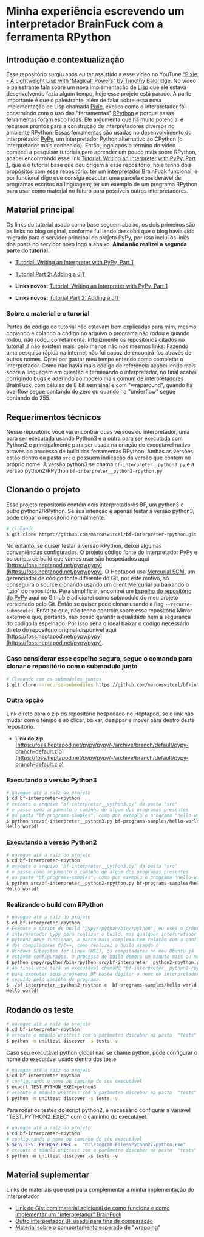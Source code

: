 # Minha experiência escrevendo um interpretador BrainFuck com a ferramenta RPython

## Introdução e contextualização

Esse repositório surgiu após eu ter assistido a esse vídeo no YouTune ["Pixie - A Lightweight Lisp with 'Magical' Powers" by Timothy Baldridge](https://www.youtube.com/watch?v=1AjhFZVfB9c&list=WL&index=2). No vídeo o palestrante fala sobre um nova implementação de [Lisp](https://pt.wikipedia.org/wiki/Lisp) que ele estava desenvolvendo fazia algum tempo, hoje esse projeto está parado. A parte importante é que o palestrante, além de falar sobre essa nova implementação de Lisp chamada [Pixie](https://pixielang.org/), explica como o interpretador foi construindo com o uso das "ferramentas" [RPython](https://rpython.readthedocs.io/en/latest/translation.html) e porque essas ferramentas foram escolhidas. Ele argumenta que há muito potencial e recursos prontos para a construção de interpretadores diversos no ambiente RPython. Essas ferramentas são usadas no desenvolvimento do interpretador [PyPy](https://www.pypy.org/), um interpretador Python alternativo ao CPython (o interpretador mais conhecido). Então, logo após o término do vídeo comecei a pesquisar tutoriais para aprender um pouco mais sobre RPython, acabei encontrando esse link [Tutorial: Writing an Interpreter with PyPy, Part 1](https://morepypy.blogspot.com/2011/04/tutorial-writing-interpreter-with-pypy.html), que é o tutorial base que deu origem a esse repositório, hoje tenho dois propósitos com esse repositório: ter um interpretador BrainFuck funcional, e por funcional digo que consiga executar uma parcela considerável de programas escritos na linguagem; ter um exemplo de um programa RPython para usar como material no futuro para possíveis outros interpretadores.

## Material principal

Os links do tutorial usado como base seguem abaixo, os dois primeiros são os links no blog original, conforme fui lendo descobri que o blog havia sido migrado para o servidor principal do projeto PyPy, por isso incluí os links dos posts no servidor novo logo a abaixo.
**Ainda não realizei a segunda parte do tutorial.**

* [Tutorial: Writing an Interpreter with PyPy, Part 1](https://morepypy.blogspot.com/2011/04/tutorial-writing-interpreter-with-pypy.html)
* [Tutorial Part 2: Adding a JIT](https://morepypy.blogspot.com/2011/04/tutorial-part-2-adding-jit.html)

* **Links novos:** [Tutorial: Writing an Interpreter with PyPy, Part 1](https://www.pypy.org/posts/2011/04/tutorial-writing-interpreter-with-pypy-3785910476193156295.html)
* **Links novos:** [Tutorial Part 2: Adding a JIT](https://www.pypy.org/posts/2011/04/tutorial-part-2-adding-jit-8121732841568309472.html)

### Sobre o material e o turorial

Partes do código do tutorial não estavam bem explicadas para mim, mesmo copiando e colando o código no arquivo o programa não rodou e quando rodou, não rodou corretamenta. Infelizmente os repositórios citados no tutorial já não existem mais, pelo menos não nos mesmos links. Fazendo uma pesquisa rápida na internet não fui capaz de encontrá-los através de outros nomes. Optei por gastar meu tempo entendo como completar o interpretador. Como não havia mais código de referência acabei lendo mais sobre a linguagem em questão e terminando o interpretador, no final acabei corrigindo bugs e aderindo ao modelo mais comum de interpretadores BrainFuck, com células de 8 bit sem sinal e com "wraparound", quando há overflow segue contando do zero ou quando ha "underflow" segue contando do 255.

## Requerimentos técnicos

Nesse repositório você vai encontrar duas versões do interpretador, uma para ser executada usando Python3 e a outra para ser executada com Python2 e principalmente para ser usada na criação do executável nativo atraves do processo de build das ferramentas RPython. Ambas as versões estão dentro da pasta `src` e possuem indicação da versão que contém no próprio nome. A versão python3 se chama `bf-interpreter__python3.py` e a versão python2/RPython `bf-interpreter__python2-rpython.py`

## Clonando o projeto

Esse projeto repositório contém dois interpretadores BF, um python3 e outro python2/RPython. Se sua intenção é apenas testar a versão python3, pode clonar o repositório normalmente.

```bash
# clonando
$ git clone https://github.com/marcoswitcel/bf-interpreter-rpython.git
```

No entanto, se quiser testar a versão RPython, deixei algumas conveniências configuradas. O projeto código fonte do interpretador PyPy e os scripts de build que vamos usar são hospedados aqui [https://foss.heptapod.net/pypy/pypy](https://foss.heptapod.net/pypy/pypy). O Heptapod usa [Mercurial SCM](https://www.mercurial-scm.org/), um gerenciador de código fonte diferente do Git, por este motivo, só conseguirá o source clonando usando um client [Mercurial](https://www.mercurial-scm.org/) ou baixando o ".zip" do repositório. Para simplificar, encontrei um [Espelho do repositório do PyPy](https://github.com/mozillazg/pypy) aqui no Github e adicionei como submodulo do meu projeto versionado pelo Git. Então se quiser pode clonar usando a flag `--recurse-submodules`. Enfatizo que, não tenho controle sobre esse repositório Mirror externo e que, portanto, não posso garantir a qualidade nem a segurança do código lá espelhado. Por isso seria o ideal baixar o código necessário direto do repositório original disponível aqui [https://foss.heptapod.net/pypy/pypy](https://foss.heptapod.net/pypy/pypy).

### Caso considerar esse espelho seguro, segue o comando para clonar o repositório com o submodulo junto

```bash
# Clonando com os submodulos juntos
$ git clone --recurse-submodules https://github.com/marcoswitcel/bf-interpreter-rpython.git
```

### Outra opção

Link direto para o zip do repositório hospedado no Heptapod, se o link não mudar com o tempo é só clicar, baixar, dezippar e mover para dentro deste repositório.

* **Link do zip** [https://foss.heptapod.net/pypy/pypy/-/archive/branch/default/pypy-branch-default.zip](https://foss.heptapod.net/pypy/pypy/-/archive/branch/default/pypy-branch-default.zip)

### Executando a versão Python3

```bash
# navegue até a raíz do projeto
$ cd bf-interpreter-rpython
# execute o arquivo "bf-interpreter__python3.py" da pasta "src"
# e passe como argumento o caminho de algum dos programas presentes
# na pasta "bf-programs-samples", como por exemplo o programa "hello-world.b"
$ python src/bf-interpreter__python3.py bf-programs-samples/hello-world.b
Hello world!

```

### Executando a versão Python2

```bash
# navegue até a raíz do projeto
$ cd bf-interpreter-rpython
# execute o arquivo "bf-interpreter__python3.py" da pasta "src"
# e passe como argumento o caminho de algum dos programas presentes
# na pasta "bf-programs-samples", como por exemplo o programa "hello-world.b"
$ python src/bf-interpreter__python2-rpython.py bf-programs-samples/hello-world.b
Hello world!

```

### Realizando o build com RPython

```bash
# navegue até a raíz do projeto
$ cd bf-interpreter-rpython
# Execute o script de build "pypy/rpython/bin/rpython", eu usei o próprio
# interpretador pypy para realizar o build, mas qualquer interpretador
# python2 deve funcionar, a parte mais complexa tem relação com a configuração
# dos compiladores C/C++, como realizei o build usando o
# Windows Subsystem for Linux (WSL), os compiladores no meu Ubuntu já
# estavam configurados. O processo de build demora um minuto mais ou menos
$ python pypy/rpython/bin/rpython src/bf-interpreter__python2-rpython.py
# Ao final você terá um executável chamado "bf-interpreter__python2-rpython-c"
# para executar seus programas BF basta digitar o nome do interpretador
# seguido pelo caminho do programa
$ ./bf-interpreter__python2-rpython-c  bf-programs-samples/hello-world.b
Hello world!

```

## Rodando os teste

```bash
# navegue até a raíz do projeto
$ cd bf-interpreter-rpython
# execute o módulo unittest com o parâmetro discober na pasta  "tests" e modo verboso
$ python -m unittest discover -s tests -v
```

Caso seu executável python global não se chame python, pode configurar o nome do executável usado dentro dos teste

```bash
# navegue até a raíz do projeto
$ cd bf-interpreter-rpython
# configurando o nome ou caminho do seu executável
$ export TEST_PYTHON_EXEC=python3
# execute o módulo unittest com o parâmetro discober na pasta  "tests" e modo verboso
$ python -m unittest discover -s tests -v
```

Para rodar os testes do script python2, é necessário configurar a variável "TEST_PYTHON2_EXEC" com o caminho do executável.

```powershell
# navegue até a raíz do projeto
$ cd bf-interpreter-rpython
# configurando o nome ou caminho do seu executável
$ $Env:TEST_PYTHON2_EXEC =  "D:\Program Files\Python27\python.exe"
# execute o módulo unittest com o parâmetro discober na pasta  "tests" e modo verboso
$ python -m unittest discover -s tests -v
```


## Material suplementar

Links de materiais que usei para complementar a minha implementação do interpretador

* [Link do Gist com material adicional de como funciona e como implementar um "interpretador" BrainFuck](https://gist.github.com/roachhd/dce54bec8ba55fb17d3a)
* [Outro interpretador BF usado para fins de comparação](https://github.com/joshhoughton/PyFuck/blob/master/pyfuck.py)
* [Material sobre o comportamento esperado de "wrapping"](https://www.reddit.com/r/brainfuck/comments/7o2bxx/what_does_wrapping_mean/)
